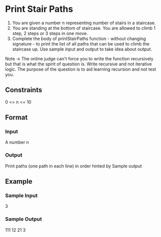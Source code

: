 # Print Stair Paths

1. You are given a number n representing number of stairs in a staircase.
2. You are standing at the bottom of staircase. You are allowed to climb 1 step, 2 steps or 3 steps in one move.
3. Complete the body of printStairPaths function - without changing signature - to print the list of all paths that can be used to climb the staircase up.
Use sample input and output to take idea about output.

Note -> The online judge can't force you to write the function recursively but that is what the spirit of question is. Write recursive and not iterative logic. The purpose of the question is to aid learning recursion and not test you.

## Constraints
0 <= n <= 10

## Format
### Input
A number n

### Output
Print paths (one path in each line) in order hinted by Sample output

## Example
### Sample Input
3

### Sample Output
111
12
21
3